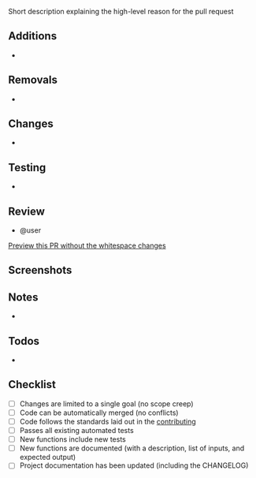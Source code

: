 Short description explaining the high-level reason for the pull request

## Additions

-

## Removals

-

## Changes

-

## Testing

-

## Review

- @user

[Preview this PR without the whitespace changes](?w=0)

## Screenshots


## Notes

-

## Todos

-

## Checklist

* [ ] Changes are limited to a single goal (no scope creep)
* [ ] Code can be automatically merged (no conflicts)
* [ ] Code follows the standards laid out in the [contributing](https://github.com/kj-wroclaw/poznajwroclaw-backend/blob/master/.github/CONTRIBUTING.md)
* [ ] Passes all existing automated tests
* [ ] New functions include new tests
* [ ] New functions are documented (with a description, list of inputs, and expected output)
* [ ] Project documentation has been updated (including the CHANGELOG)

